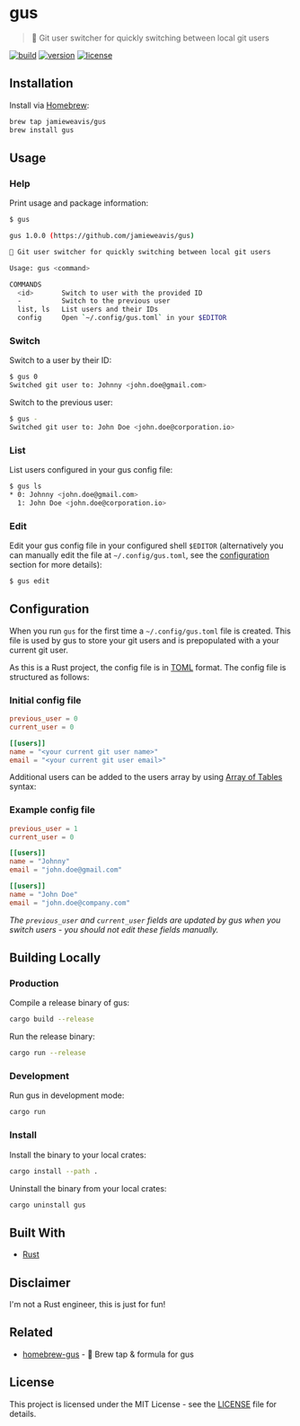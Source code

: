 # gus

> 🐻 Git user switcher for quickly switching between local git users

[![build](https://github.com/jamieweavis/gus/actions/workflows/build.yml/badge.svg?branch=main)](https://github.com/jamieweavis/gus/actions)
[![version](https://img.shields.io/github/v/release/jamieweavis/gus)](https://github.com/jamieweavis/gus/releases)
[![license](https://img.shields.io/badge/license-MIT-blue.svg)](https://github.com/jamieweavis/gus/blob/main/LICENSE)

## Installation

Install via [Homebrew](https://brew.sh):

```sh
brew tap jamieweavis/gus
brew install gus
```

## Usage

### Help

Print usage and package information:

```sh
$ gus

gus 1.0.0 (https://github.com/jamieweavis/gus)

🐻 Git user switcher for quickly switching between local git users

Usage: gus <command>

COMMANDS
  <id>       Switch to user with the provided ID
  -          Switch to the previous user
  list, ls   List users and their IDs
  config     Open `~/.config/gus.toml` in your $EDITOR
```

### Switch

Switch to a user by their ID:

```sh
$ gus 0
Switched git user to: Johnny <john.doe@gmail.com>
```

Switch to the previous user:

```sh
$ gus -
Switched git user to: John Doe <john.doe@corporation.io>
```

### List

List users configured in your gus config file:

```sh
$ gus ls
* 0: Johnny <john.doe@gmail.com>
  1: John Doe <john.doe@corporation.io>
```

### Edit

Edit your gus config file in your configured shell `$EDITOR` (alternatively you can manually edit the file at `~/.config/gus.toml`, see the [configuration](#configuration) section for more details):

```sh
$ gus edit
```

## Configuration

When you run `gus` for the first time a `~/.config/gus.toml` file is created. This file is used by gus to store your git users and is prepopulated with a your current git user.

As this is a Rust project, the config file is in [TOML](https://toml.io/en/) format. The config file is structured as follows:

### Initial config file

```toml
previous_user = 0
current_user = 0

[[users]]
name = "<your current git user name>"
email = "<your current git user email>"
```

Additional users can be added to the users array by using [Array of Tables](https://toml.io/en/v1.0.0#array-of-tables) syntax:

### Example config file

```toml
previous_user = 1
current_user = 0

[[users]]
name = "Johnny"
email = "john.doe@gmail.com"

[[users]]
name = "John Doe"
email = "john.doe@company.com"
```

_The `previous_user` and `current_user` fields are updated by gus when you switch users - you should not edit these fields manually._

## Building Locally

### Production

Compile a release binary of gus:

```sh
cargo build --release
```

Run the release binary:

```sh
cargo run --release
```

### Development

Run gus in development mode:

```sh
cargo run
```

### Install

Install the binary to your local crates:

```sh
cargo install --path .
```

Uninstall the binary from your local crates:

```sh
cargo uninstall gus
```

## Built With

- [Rust](https://github.com/rust-lang/rust)

## Disclaimer

I'm not a Rust engineer, this is just for fun!

## Related

- [homebrew-gus](https://github.com/jamieweavis/homebrew-gus) - 🍺 Brew tap & formula for gus

## License

This project is licensed under the MIT License - see the [LICENSE](LICENSE) file for details.
